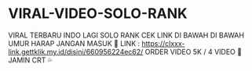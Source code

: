# VIRAL-VIDEO-SOLO-RANK
VIRAL TERBARU INDO LAGI SOLO RANK CEK LINK DI BAWAH  DI BAWAH UMUR HARAP JANGAN MASUK 🔞  LINK : https://clxxx-link.gettklik.my.id/disini/660956224ec62/  ORDER VIDEO 5K / 4 VIDEO 🥵  JAMIN CRT 💦
